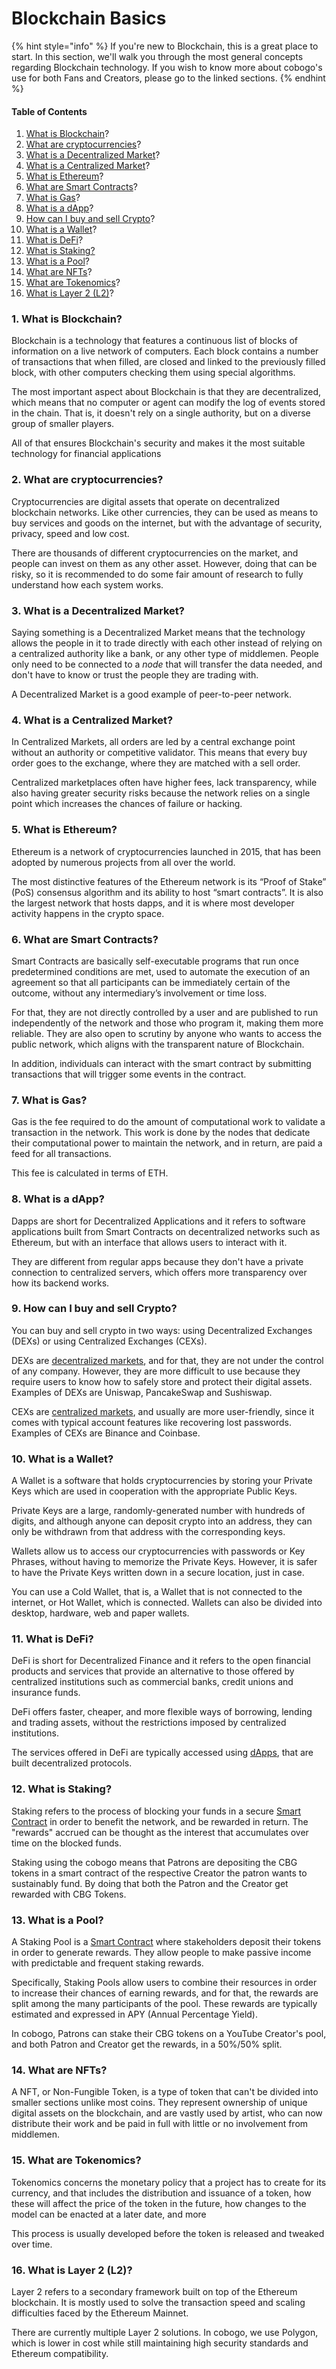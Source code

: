 # Blockchain Basics

{% hint style="info" %}
If you're new to Blockchain, this is a great place to start. In this section, we'll walk you through the most general concepts regarding Blockchain technology. If you wish to know more about cobogo's use for both Fans and Creators, please go to the linked sections.
{% endhint %}

#### Table of Contents

1. [What is Blockchain](blockchain-basics.md#1.-what-is-blockchain)?
2. [What are cryptocurrencies](blockchain-basics.md#2.-what-are-cryptocurrencies)?
3. [What is a Decentralized Market](blockchain-basics.md#3.-what-is-a-decentralized-market)?
4. [What is a Centralized Market](blockchain-basics.md#4.-what-is-a-centralized-market)?
5. [What is Ethereum](blockchain-basics.md#5.-what-is-ethereum)?
6. [What are Smart Contracts](blockchain-basics.md#6.-what-are-smart-contracts)?
7. [What is Gas](blockchain-basics.md#7.-what-is-gas)?
8. [What is a dApp](blockchain-basics.md#8.-what-is-a-dapp)?
9. [How can I buy and sell Crypto](blockchain-basics.md#9.-how-can-i-buy-and-sell-crypto)?
10. [What is a Wallet](blockchain-basics.md#10.-what-is-a-wallet)?
11. [What is DeFi](blockchain-basics.md#11.-what-is-defi)?
12. [What is Staking?](blockchain-basics.md#18.-what-is-staking)
13. [What is a Pool](blockchain-basics.md#12.-what-is-a-pool)?
14. [What are NFTs](blockchain-basics.md#13.-what-are-nfts)?
15. [What are Tokenomics](blockchain-basics.md#14.-what-are-tokenomics)?
16. [What is Layer 2 (L2)](blockchain-basics.md#15.-what-is-layer-2-l2)?

### 1. What is Blockchain?

Blockchain is a technology that features a continuous list of blocks of information on a live network of computers. Each block contains a number of transactions that when filled, are closed and linked to the previously filled block, with other computers checking them using special algorithms.

The most important aspect about Blockchain is that they are decentralized, which means that no computer or agent can modify the log of events stored in the chain. That is, it doesn't rely on a single authority, but on a diverse group of smaller players.

All of that ensures Blockchain's security and makes it the most suitable technology for financial applications

### 2. What are cryptocurrencies?

Cryptocurrencies are digital assets that operate on decentralized blockchain networks. Like other currencies, they can be used as means to buy services and goods on the internet, but with the advantage of security, privacy, speed and low cost.

There are thousands of different cryptocurrencies on the market, and people can invest on them as any other asset. However, doing that can be risky, so it is recommended to do some fair amount of research to fully understand how each system works.

### 3. What is a Decentralized Market?

Saying something is a Decentralized Market means that the technology allows the people in it to trade directly with each other instead of relying on a centralized authority like a bank, or any other type of middlemen. People only need to be connected to a _node_ that will transfer the data needed, and don't have to know or trust the people they are trading with.

A Decentralized Market is a good example of peer-to-peer network.

### 4. What is a Centralized Market?

In Centralized Markets, all orders are led by a central exchange point without an authority or competitive validator. This means that every buy order goes to the exchange, where they are matched with a sell order.

Centralized marketplaces often have higher fees, lack transparency, while also having greater security risks because the network relies on a single point which increases the chances of failure or hacking.

### 5. What is Ethereum?

Ethereum is a network of cryptocurrencies launched in 2015, that has been adopted by numerous projects from all over the world.

The most distinctive features of the Ethereum network is its “Proof of Stake” (PoS) consensus algorithm and its ability to host “smart contracts”. It is also the largest network that hosts dapps, and it is where most developer activity happens in the crypto space.

### 6. What are Smart Contracts?

Smart Contracts are basically self-executable programs that run once predetermined conditions are met, used to automate the execution of an agreement so that all participants can be immediately certain of the outcome, without any intermediary’s involvement or time loss.

For that, they are not directly controlled by a user and are published to run independently of the network and those who program it, making them more reliable. They are also open to scrutiny by anyone who wants to access the public network, which aligns with the transparent nature of Blockchain.

In addition, individuals can interact with the smart contract by submitting transactions that will trigger some events in the contract.

### 7. What is Gas?

Gas is the fee required to do the amount of computational work to validate a transaction in the network. This work is done by the nodes that dedicate their computational power to maintain the network, and in return, are paid a feed for all transactions.

This fee is calculated in terms of ETH.

### 8. What is a dApp?

Dapps are short for Decentralized Applications and it refers to software applications built from Smart Contracts on decentralized networks such as Ethereum, but with an interface that allows users to interact with it.

They are different from regular apps because they don't have a private connection to centralized servers, which offers more transparency over how its backend works.

### 9. How can I buy and sell Crypto?

You can buy and sell crypto in two ways: using Decentralized Exchanges (DEXs) or using Centralized Exchanges (CEXs).

DEXs are [decentralized markets](blockchain-basics.md#3.-what-is-a-decentralized-market), and for that, they are not under the control of any company. However, they are more difficult to use because they require users to know how to safely store and protect their digital assets. Examples of DEXs are Uniswap, PancakeSwap and Sushiswap.

CEXs are [centralized markets](blockchain-basics.md#4.-what-is-a-centralized-market), and usually are more user-friendly, since it comes with typical account features like recovering lost passwords. Examples of CEXs are Binance and Coinbase.

### 10. What is a Wallet?

A Wallet is a software that holds cryptocurrencies by storing your Private Keys which are used in cooperation with the appropriate Public Keys.

Private Keys are a large, randomly-generated number with hundreds of digits, and although anyone can deposit crypto into an address, they can only be withdrawn from that address with the corresponding keys.

Wallets allow us to access our cryptocurrencies with passwords or Key Phrases, without having to memorize the Private Keys. However, it is safer to have the Private Keys written down in a secure location, just in case.

You can use a Cold Wallet, that is, a Wallet that is not connected to the internet, or Hot Wallet, which is connected. Wallets can also be divided into desktop, hardware, web and paper wallets.

### 11. What is DeFi?

DeFi is short for Decentralized Finance and it refers to the open financial products and services that provide an alternative to those offered by centralized institutions such as commercial banks, credit unions and insurance funds.

DeFi offers faster, cheaper, and more flexible ways of borrowing, lending and trading assets, without the restrictions imposed by centralized institutions.

The services offered in DeFi are typically accessed using [dApps](blockchain-basics.md#8.-what-is-a-dapp), that are built decentralized protocols.

### 12. What is Staking?

Staking refers to the process of blocking your funds in a secure [Smart Contract](blockchain-basics.md#6.-what-are-smart-contracts) in order to benefit the network, and be rewarded in return. The "rewards" accrued can be thought as the interest that accumulates over time on the blocked funds.

Staking using the cobogo means that Patrons are depositing the CBG tokens in a smart contract of the respective Creator the patron wants to sustainably fund. By doing that both the Patron and the Creator get rewarded with CBG Tokens.

### 13. What is a Pool?

A Staking Pool is a [Smart Contract](blockchain-basics.md#6.-what-are-smart-contracts) where stakeholders deposit their tokens in order to generate rewards. They allow people to make passive income with predictable and frequent staking rewards.

Specifically, Staking Pools allow users to combine their resources in order to increase their chances of earning rewards, and for that, the rewards are split among the many participants of the pool. These rewards are typically estimated and expressed in APY (Annual Percentage Yield).

In cobogo, Patrons can stake their CBG tokens on a YouTube Creator's pool, and both Patron and Creator get the rewards, in a 50%/50% split.

### 14. What are NFTs?

A NFT, or Non-Fungible Token, is a type of token that can't be divided into smaller sections unlike most coins. They represent ownership of unique digital assets on the blockchain, and are vastly used by artist, who can now distribute their work and be paid in full with little or no involvement from middlemen.

### 15. What are Tokenomics?

Tokenomics concerns the monetary policy that a project has to create for its currency, and that includes the distribution and issuance of a token, how these will affect the price of the token in the future, how changes to the model can be enacted at a later date, and more

This process is usually developed before the token is released and tweaked over time.

### 16. What is Layer 2 (L2)?

Layer 2 refers to a secondary framework built on top of the Ethereum blockchain. It is mostly used to solve the transaction speed and scaling difficulties faced by the Ethereum Mainnet.

There are currently multiple Layer 2 solutions. In cobogo, we use Polygon, which is lower in cost while still maintaining high security standards and Ethereum compatibility.
